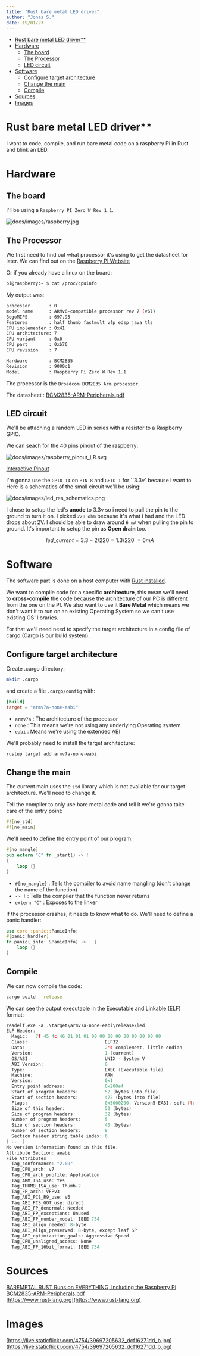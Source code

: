 ```yaml
---
title: "Rust bare metal LED driver"
author: "Jonas S."
date: 19/01/23
---
```


- [Rust bare metal LED driver\*\*](#rust-bare-metal-led-driver)
- [Hardware](#hardware)
	- [The board](#the-board)
	- [The Processor](#the-processor)
	- [LED circuit](#led-circuit)
- [Software](#software)
	- [Configure target architecture](#configure-target-architecture)
	- [Change the main](#change-the-main)
	- [Compile](#compile)
- [Sources](#sources)
- [Images](#images)


# Rust bare metal LED driver**
I want to code, compile, and run bare metal code on a raspberry Pi in Rust and blink an LED.

# Hardware
## The board
I'll be using a `Raspberry PI Zero W Rev 1.1`.

![docs/images/raspberry.jpg](docs/images/raspberry.jpg)

## The Processor
We first need to find out what processor it's using to get the datasheet for later. We can find out on the [Raspberry PI Website](https://www.raspberrypi.com/documentation/computers/os.html)

Or if you already have a linux on the board:

```bash
pi@raspberry:~ $ cat /proc/cpuinfo
```

My output was:
```bash
processor       : 0
model name      : ARMv6-compatible processor rev 7 (v6l)
BogoMIPS        : 697.95
Features        : half thumb fastmult vfp edsp java tls
CPU implementer : 0x41
CPU architecture: 7
CPU variant     : 0x0
CPU part        : 0xb76
CPU revision    : 7

Hardware        : BCM2835
Revision        : 9000c1
Model           : Raspberry Pi Zero W Rev 1.1
```


The processor is the `Broadcom BCM2835 Arm processor`.

The datasheet : [BCM2835-ARM-Peripherals.pdf](https://www.raspberrypi.org/app/uploads/2012/02/BCM2835-ARM-Peripherals.pdf)

## LED circuit
We'll be attaching a random LED in series with a resistor to a Raspberry GPIO.


We can seach for the 40 pins pinout of the raspberry:

![docs/images/raspberry_pinout_LR.svg](docs/images/raspberry_pinout_LR.svg)


[Interactive Pinout](https://pinout.xyz/)

I'm gonna use the `GPIO 14` on `PIN 8` and `GPIO 1` for ``3.3v` because i want to. Here is a schematics of the small circuit we'll be using:

![docs/images/led_res_schematics.png](docs/images/led_res_schematics.png)

I chose to setup the led's **anode** to 3.3v so i need to pull the pin to the ground to turn it on. I picked `220 ohm` because it's what i had and the LED drops about 2V. I should be able to draw around `6 mA` when pulling the pin to ground. It's important to setup the pin as **Open drain** too. 

$$
led\_current = 3.3 - 2 / 220 = 1.3 / 220 ~= 6 mA
$$

# Software

The software part is done on a host computer with [Rust installed](https://www.rust-lang.org/tools/install).

We want to compile code for a specific **architecture**, this mean we'll need to **cross-compile** the code because the architecture of our PC is different from the one on the PI. We also want to use it **Bare Metal** which means we don't want it to run on an existing Operating System so we can't use existing OS' libraries.

For that we'll need need to specify the target architecture in a config file of cargo (Cargo is our build system). 

## Configure target architecture

Create .cargo directory:
```bash
mkdir .cargo
``` 

and create a file  `.cargo/config` with:
```toml
[build]
target = "armv7a-none-eabi" 
```

- `armv7a` : The architecture of the processor
- `none` : This means we're not using any underlying Operating system
- `eabi` : Means we're using the extended [ABI](https://fr.wikipedia.org/wiki/Application_binary_interface#:~:text=En%20informatique%2C%20une%20Application%20Binary,diff%C3%A9rentes%20parties%20d'une%20application.)

We'll probably need to install the target architecture:
```bash
rustup target add armv7a-none-eabi
```


## Change the main
The current main uses the `std` library which is not available for our target architecture. We'll need to change it.

Tell the compiler to only use bare metal code and tell it we're gonna take care of the entry point:
```rust
#![no_std]
#![no_main]
```

We'll need to define the entry point of our program:
```rust
#[no_mangle]
pub extern "C" fn _start() -> ! 
{
	loop {}
}
```

- `#[no_mangle]` : Tells the compiler to avoid name mangling (don't change the name of the function)
- `-> !` : Tells the compiler that the function never returns
- `extern "C"` : Exposes to the linker


If the processor crashes, it needs to know what to do. We'll need to define a panic handler:
```rust
use core::panic::PanicInfo;
#[panic_handler]
fn panic(_info: &PanicInfo) -> ! {
	loop {}
}
```

## Compile
We can now compile the code:
```bash
cargo build --release
```


We can see the output executable in the Executable and Linkable (ELF) format:
```c
readelf.exe -a .\target\armv7a-none-eabi\release\led
ELF Header:
  Magic:   7f 45 4c 46 01 01 01 00 00 00 00 00 00 00 00 00 
  Class:                             ELF32
  Data:                              2's complement, little endian
  Version:                           1 (current)
  OS/ABI:                            UNIX - System V
  ABI Version:                       0
  Type:                              EXEC (Executable file)
  Machine:                           ARM
  Version:                           0x1
  Entry point address:               0x200e4
  Start of program headers:          52 (bytes into file)
  Start of section headers:          472 (bytes into file)
  Flags:                             0x5000200, Version5 EABI, soft-float ABI
  Size of this header:               52 (bytes)
  Size of program headers:           32 (bytes)
  Number of program headers:         5
  Size of section headers:           40 (bytes)
  Number of section headers:         8
  Section header string table index: 6
[ ... ]
No version information found in this file.
Attribute Section: aeabi
File Attributes
  Tag_conformance: "2.09"
  Tag_CPU_arch: v7
  Tag_CPU_arch_profile: Application
  Tag_ARM_ISA_use: Yes
  Tag_THUMB_ISA_use: Thumb-2
  Tag_FP_arch: VFPv3
  Tag_ABI_PCS_R9_use: V6
  Tag_ABI_PCS_GOT_use: direct
  Tag_ABI_FP_denormal: Needed
  Tag_ABI_FP_exceptions: Unused
  Tag_ABI_FP_number_model: IEEE 754
  Tag_ABI_align_needed: 8-byte
  Tag_ABI_align_preserved: 8-byte, except leaf SP
  Tag_ABI_optimization_goals: Aggressive Speed
  Tag_CPU_unaligned_access: None
  Tag_ABI_FP_16bit_format: IEEE 754
```




# Sources

[BAREMETAL RUST Runs on EVERYTHING, Including the Raspberry Pi](https://www.youtube.com/watch?v=jZT8APrzvc4)  
[BCM2835-ARM-Peripherals.pdf](https://www.raspberrypi.org/app/uploads/2012/02/BCM2835-ARM-Peripherals.pdf)  
[https://www.rust-lang.org](https://www.rust-lang.org)


# Images
[https://live.staticflickr.com/4754/39697205632_dcf16271dd_b.jpg](https://live.staticflickr.com/4754/39697205632_dcf16271dd_b.jpg)
